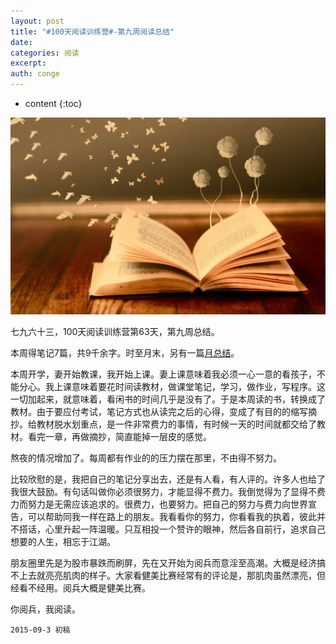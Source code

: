 ```yaml
---
layout: post
title: "#100天阅读训练营#-第九周阅读总结"
date:
categories: 阅读
excerpt:
auth: conge
---
```

* content
{:toc}

![Reading good books](/assets/images/阅读/118382-dbc45dbd96dd8665.jpg)

七九六十三，100天阅读训练营第63天，第九周总结。

本周得笔记7篇，共9千余字。时至月末，另有一篇[月总结](http://www.jianshu.com/p/12e56e91be1e)。

本周开学，妻开始教课，我开始上课。妻上课意味着我必须一心一意的看孩子，不能分心。我上课意味着要花时间读教材，做课堂笔记，学习，做作业，写程序。这一切加起来，就意味着，看闲书的时间几乎是没有了。于是本周读的书，转换成了教材。由于要应付考试，笔记方式也从读完之后的心得，变成了有目的的缩写摘抄。给教材脱水划重点，是一件非常费力的事情，有时候一天的时间就都交给了教材。看完一章，再做摘抄，简直能掉一层皮的感觉。

熬夜的情况增加了。每周都有作业的的压力摆在那里，不由得不努力。

比较欣慰的是，我把自己的笔记分享出去，还是有人看，有人评的。许多人也给了我很大鼓励。有句话叫做你必须很努力，才能显得不费力。我倒觉得为了显得不费力而努力是无需应该追求的。很费力，也要努力。把自己的努力与费力向世界宣告，可以帮助同我一样在路上的朋友。我看看你的努力，你看看我的执着，彼此并不搭话，心里升起一阵温暖。只互相投一个赞许的眼神，然后各自前行，追求自己想要的人生，相忘于江湖。

朋友圈里先是为股市暴跌而刷屏，先在又开始为阅兵而意淫至高潮。大概是经济搞不上去就亮亮肌肉的样子。大家看健美比赛经常有的评论是，那肌肉虽然漂亮，但经看不经用。阅兵大概是健美比赛。

你阅兵，我阅读。

```
2015-09-3 初稿
```
